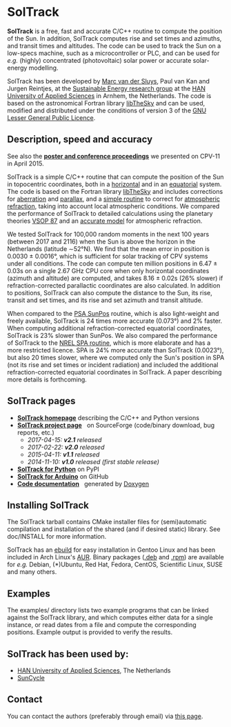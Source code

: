 # SolTrack #

**SolTrack** is a free, fast and accurate C/C++ routine to compute the position of the Sun.  In addition, SolTrack computes
rise and set times and azimuths, and transit times and altitudes.
The code can be used to track the Sun on a low-specs machine, such as a microcontroller or PLC, and can be used for _e.g._
(highly) concentrated (photovoltaic) solar power or accurate solar-energy modelling.  


SolTrack has been developed by [Marc van der Sluys](http://han.vandersluys.nl/en/), Paul van Kan and Jurgen
Reintjes, at the [Sustainable Energy research
group](http://www.han.nl/international/english/research/sustainable-electrical-energy/) at the [HAN University
of Applied Sciences](http://www.han.nl/international/english/) in Arnhem, the Netherlands.  The code is based
on the astronomical Fortran library [libTheSky](http://libthesky.sf.net "libTheSky: a Fortran library to
compute the positions of celestial bodies and events with great accuracy") and can be used, modified and
distributed under the conditions of version 3 of the [GNU Lesser General Public
Licence](http://www.gnu.org/licenses/lgpl.html).




## Description, speed and accuracy ##

See also the [**poster and conference proceedings**](http://han.vandersluys.nl/en/Publications.html) we
presented on CPV-11 in April 2015.

SolTrack is a simple C/C++ routine that can compute the position of the Sun in topocentric coordinates, both
in a [horizontal](https://en.wikipedia.org/wiki/Horizontal_coordinate_system "Wikipedia") and in an
[equatorial](https://en.wikipedia.org/wiki/Equatorial_coordinate_system "Wikipedia") system. The code is based
on the Fortran library [libTheSky](http://libthesky.sf.net) and includes corrections for
[aberration](http://en.wikipedia.org/wiki/Aberration_of_light "Wikipedia") and
[parallax](http://en.wikipedia.org/wiki/Parallax#Diurnal_parallax "Wikipedia"), and a [simple
routine](http://adsabs.harvard.edu/abs/1986S%26T....72...70S) to correct for [atmospheric
refraction](https://en.wikipedia.org/wiki/Atmospheric_refraction "Wikipedia"), taking into account local
atmospheric conditions.  We compared the performance of SolTrack to detailed calculations using the planetary
theories [VSOP 87](http://cdsads.u-strasbg.fr/cgi-bin/nph-bib_query?1988A%26A...202..309B) and an [accurate
model](http://astro.ukho.gov.uk/data/tn/naotn63.pdf) for atmospheric refraction.


We tested SolTrack for 100,000 random moments in the next 100 years (between 2017 and 2116) when the Sun is
above the horizon in the Netherlands (latitude &sim;52&deg;N). We find that the mean error in position is
0.0030 &pm; 0.0016&deg;, which is sufficient for solar tracking of CPV systems under all conditions. The code
can compute ten million positions in 6.47 &pm; 0.03s on a single 2.67 GHz CPU core when only horizontal
coordinates (azimuth and altitude) are computed, and takes 8.16 &pm; 0.02s (26% slower) if
refraction-corrected parallactic coordinates are also calculated.  In addition to positions, SolTrack can also
compute the distance to the Sun, its rise, transit and set times, and its rise and set azimuth and transit
altitude.


When compared to the [PSA SunPos](http://www.psa.es/sdg/sunpos.htm) routine, which is also light-weight and
freely available, SolTrack is 24 times more accurate (0.073&deg;) and 2% faster. When computing additional
refraction-corrected equatorial coordinates, SolTrack is 23% slower than SunPos. We also compared the
performance of SolTrack to the [NREL SPA routine](http://www.nrel.gov/midc/spa/), which is more elaborate and
has a more restricted licence. SPA is 24% more accurate than SolTrack (0.0023&deg;), but also 20 times slower,
where we computed only the Sun's position in SPA (not its rise and set times or incident radiation) and
included the additional refraction-corrected equatorial coordinates in SolTrack.  A paper describing more
details is forthcoming.


## SolTrack pages ##
* [**SolTrack homepage**](http://soltrack.sourceforge.net/) describing the C/C++ and Python versions
* [**SolTrack project page**](https://sourceforge.net/projects/soltrack/) &nbsp; on SourceForge (code/binary
  download, bug reports, etc.)
    + _2017-04-15: **v2.1** released_
    + _2017-02-22: **v2.0** released_
    + _2015-04-11: **v1.1** released_
    + _2014-11-10: **v1.0** released (first stable release)_
* [**SolTrack for Python**](https://pypi.org/project/soltrack/) on PyPI
* [**SolTrack for Arduino**](https://github.com/MarcvdSluys/SolTrack-Arduino/) on GitHub
* [**Code documentation**](http://soltrack.sourceforge.net/doxygen/) &nbsp; generated by
  [Doxygen](http://www.doxygen.org/)




## Installing SolTrack ##

The SolTrack tarball contains CMake installer files for (semi)automatic compilation and installation of the
shared (and if desired static) library.  See doc/INSTALL for more information.


SolTrack has an [ebuild](https://cgit.gentoo.org/user/AstroFloyd.git/tree/sci-astronomy/soltrack) for easy
installation in Gentoo Linux and has been included in Arch Linux's
[AUR](https://aur.archlinux.org/packages/soltrack/).  Binary packages
([.deb](https://sourceforge.net/projects/soltrack/files/deb/) and
[.rpm](https://sourceforge.net/projects/soltrack/files/rpm/)) are available for _e.g._ Debian, (*)Ubuntu, Red
Hat, Fedora, CentOS, Scientific Linux, SUSE and many others.



## Examples ##

The examples/ directory lists two example programs that can be linked against the SolTrack library, and which
computes either data for a single instance, or read dates from a file and compute the corresponding positions.
Example output is provided to verify the results.



## SolTrack has been used by: ##
* [HAN University of Applied Sciences](https://www.han.nl/international/english/research/sustainable-electrical-energy/), The Netherlands
* [SunCycle](http://www.suncycle.nl/)



## Contact ##

You can contact the authors (preferably through email) via [this page](http://han.vandersluys.nl/en/).


